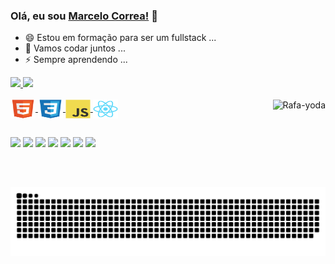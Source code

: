 ### Olá, eu sou <a href="https://github.com/iMarceloCorrea">Marcelo Correa!</a>  👋


- 😄 Estou em formação para ser um fullstack ...
- 💬 Vamos codar juntos ...
- ⚡ Sempre aprendendo ... 

 <div>
  <a href="https://github.com/imarcelocorrea">
  <img height="180em" src="https://github-readme-stats.vercel.app/api?username=imarcelocorrea&show_icons=true&theme=highcontrast&include_all_commits=true&count_private=true"/>
  <img height="180em" src="https://github-readme-stats.vercel.app/api/top-langs/?username=imarcelocorrea&layout=compact&langs_count=7&theme=highcontrast"/>
</div>
 <div style="display: inline_block"><br>
   <img align="center" alt="Marcelo-HTML" height="30" width="40" src="https://raw.githubusercontent.com/devicons/devicon/master/icons/html5/html5-original.svg">
   <img align="center" alt="Marcelo-CSS" height="30" width="40" src="https://raw.githubusercontent.com/devicons/devicon/master/icons/css3/css3-original.svg">
   <img align="center" alt="Marcelo-Js" height="30" width="40" src="https://github.com/devicons/devicon/blob/master/icons/javascript/javascript-original.svg">  
   <img align="center" alt="Marcelo-React" height="30" width="40" src="https://raw.githubusercontent.com/devicons/devicon/master/icons/react/react-original.svg">
   <img align="right" height="140em" alt="Rafa-yoda" src="https://meneguite.com/2017/10/01/golang-desbravando-uma-linguagem-de-programacao-parte-1/001.gif">
</div>
  
  ##
 <div>
  <a href="https://www.facebook.com/marcelocorreadepaula" target="_blank"><img src="https://img.shields.io/badge/Facebook-1877F2?style=for-the-badge&logo=facebook&logoColor=white" target="_blank"></a>
  <a href="https://instagram.com/marcelocorreapaula" target="_blank"><img src="https://img.shields.io/badge/-Instagram-%23E4405F?style=for-the-badge&logo=instagram&logoColor=white" target="_blank"></a>
   <a href="https://www.linkedin.com/in/marcelo-correa-b1218a212/" target="_blank"><img src="https://img.shields.io/badge/LinkedIn-0077B5?style=for-the-badge&logo=linkedin&logoColor=white" target="_blank"></a>
 	<a href = "mailto:marcelo.correadepaula@gmail.com"><img src="https://img.shields.io/badge/Gmail-D14836?style=for-the-badge&logo=gmail&logoColor=white" target="_blank"></a>
  <a href="https://wa.me/+5511933680702" target="_blank"><img src="https://img.shields.io/badge/WhatsApp-25D366?style=for-the-badge&logo=whatsapp&logoColor=white" target="_blank"></a> 
  <a href=" https://web.telegram.org/#/login" target="_blank"><img src="https://img.shields.io/badge/Telegram-2CA5E0?style=for-the-badge&logo=telegram&logoColor=white" target="_blank"></a> 
  <a href="https://discord.gg/imarcelocorrea#0189" target="_blank"><img src="https://img.shields.io/badge/Discord-7289DA?style=for-the-badge&logo=discord&logoColor=white" target="_blank"></a> 
 
  ![Snake animation](https://github.com/imarcelocorrea/imarcelocorrea/blob/output/github-contribution-grid-snake.svg)
 
</div>
